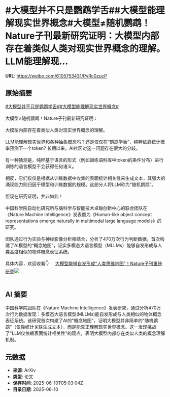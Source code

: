 # #大模型并不只是鹦鹉学舌##大模型能理解现实世界概念#大模型≠随机鹦鹉！Nature子刊最新研究证明：大模型内部存在着类似人类对现实世界概念的理解。LLM能理解现...

**URL**: https://weibo.com/6105753431/PvRc0zucP

## 原始摘要

<a href="https://m.weibo.cn/search?containerid=231522type%3D1%26t%3D10%26q%3D%23%E5%A4%A7%E6%A8%A1%E5%9E%8B%E5%B9%B6%E4%B8%8D%E5%8F%AA%E6%98%AF%E9%B9%A6%E9%B9%89%E5%AD%A6%E8%88%8C%23&amp;extparam=%23%E5%A4%A7%E6%A8%A1%E5%9E%8B%E5%B9%B6%E4%B8%8D%E5%8F%AA%E6%98%AF%E9%B9%A6%E9%B9%89%E5%AD%A6%E8%88%8C%23" data-hide=""><span class="surl-text">#大模型并不只是鹦鹉学舌#</span></a><a href="https://m.weibo.cn/search?containerid=231522type%3D1%26t%3D10%26q%3D%23%E5%A4%A7%E6%A8%A1%E5%9E%8B%E8%83%BD%E7%90%86%E8%A7%A3%E7%8E%B0%E5%AE%9E%E4%B8%96%E7%95%8C%E6%A6%82%E5%BF%B5%23&amp;extparam=%23%E5%A4%A7%E6%A8%A1%E5%9E%8B%E8%83%BD%E7%90%86%E8%A7%A3%E7%8E%B0%E5%AE%9E%E4%B8%96%E7%95%8C%E6%A6%82%E5%BF%B5%23" data-hide=""><span class="surl-text">#大模型能理解现实世界概念#</span></a><br><br>大模型≠随机鹦鹉！Nature子刊最新研究证明：<br><br>大模型内部存在着类似人类对现实世界概念的理解。<br><br>LLM能理解现实世界和各种抽象概念吗？还是仅仅在“鹦鹉学舌”，纯粹依靠统计概率预测下一个token? 长期以来，AI社区对这一问题存在很大的分歧。<br><br>有一种猜测是，纯粹基于语言的形式（例如训练语料库中token的条件分布）进行训练的语言模型不会获得任何语义。<br><br>相反，它们仅仅是根据从训练数据中收集的表面统计相关性来生成文本，其强大的涌现能力则归因于模型和训练数据的规模。这部分人将LLM称为“随机鹦鹉”。<br><br>但现在研究证明，并非如此！<br><br>中国科学院自动化研究所与脑科学与智能技术卓越创新中心的联合团队在《Nature Machine Intelligence》发表题为《Human-like object concept representations emerge naturally in multimodal large language models》的研究。<br><br>团队通过行为实验与神经影像分析相结合，分析了470万次行为判断数据，首次构建了AI模型的“概念地图”，证实多模态大语言模型（MLLMs）能够自发形成与人类高度相似的物体概念表征系统。<br><br>具体内容，欢迎收看👇 <a href="https://weibo.com/ttarticle/p/show?id=2309405175926450421788" data-hide=""><span class="url-icon"><img style="width: 1rem;height: 1rem" src="https://h5.sinaimg.cn/upload/2015/09/25/3/timeline_card_small_article_default.png" referrerpolicy="no-referrer"></span><span class="surl-text">大模型能够自发形成“人类思维地图”！Nature子刊重磅研究</span></a><img style="" src="https://tvax1.sinaimg.cn/large/006Fd7o3gy1i29zslxauzj30nl0daq4m.jpg" referrerpolicy="no-referrer"><br><br>

## AI 摘要

中国科学院团队在《Nature Machine Intelligence》发表研究，通过分析470万次行为数据发现：多模态大语言模型(MLLMs)能自发形成与人类相似的物体概念表征系统。该研究首次构建了AI的"概念地图"，证明大模型并非简单的"随机鹦鹉"（仅靠统计关联生成文本），而是能真正理解现实世界概念。这一发现挑战了"LLM仅依赖表面统计相关性"的观点，表明大模型内部存在类似人类的概念理解机制。

## 元数据

- **来源**: ArXiv
- **类型**: 论文
- **保存时间**: 2025-06-10T05:03:04Z
- **目录日期**: 2025-06-10
